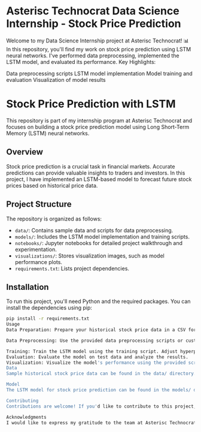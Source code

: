 # Asterisc Technocrat Data Science Internship - Stock Price Prediction
 Welcome to my Data Science Internship project at Asterisc Technocrat! 📊 In this repository, you'll find my work on stock price prediction using LSTM neural networks. I've performed data preprocessing, implemented the LSTM model, and evaluated its performance.
Key Highlights:

Data preprocessing scripts
LSTM model implementation
Model training and evaluation
Visualization of model results
# Stock Price Prediction with LSTM

This repository is part of my internship program at Asterisc Technocrat and focuses on building a stock price prediction model using Long Short-Term Memory (LSTM) neural networks.

## Overview

Stock price prediction is a crucial task in financial markets. Accurate predictions can provide valuable insights to traders and investors. In this project, I have implemented an LSTM-based model to forecast future stock prices based on historical price data.

## Project Structure

The repository is organized as follows:

- `data/`: Contains sample data and scripts for data preprocessing.
- `models/`: Includes the LSTM model implementation and training scripts.
- `notebooks/`: Jupyter notebooks for detailed project walkthrough and experimentation.
- `visualizations/`: Stores visualization images, such as model performance plots.
- `requirements.txt`: Lists project dependencies.

## Installation

To run this project, you'll need Python and the required packages. You can install the dependencies using pip:

```bash
pip install -r requirements.txt
Usage
Data Preparation: Prepare your historical stock price data in a CSV format with columns like 'Date,' 'Open,' 'High,' 'Low,' 'Close,' 'Adj Close,' and 'Volume.'

Data Preprocessing: Use the provided data preprocessing scripts or customize them to suit your dataset.

Training: Train the LSTM model using the training script. Adjust hyperparameters and model architecture as needed.
Evaluation: Evaluate the model on test data and analyze the results.
Visualization: Visualize the model's performance using the provided scripts or create your visualizations.
Data
Sample historical stock price data can be found in the data/ directory. Replace this data with your own dataset for custom predictions.

Model
The LSTM model for stock price prediction can be found in the models/ directory. Feel free to modify the model architecture and hyperparameters for experimentation.

Contributing
Contributions are welcome! If you'd like to contribute to this project, please fork the repository and submit pull requests.

Acknowledgments
I would like to express my gratitude to the team at Asterisc Technocrat for providing me with the opportunity to work on this exciting project during my internship.

